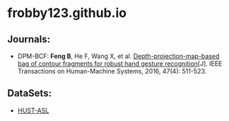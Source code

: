 # frobby123.github.io

## Journals:
* DPM-BCF: **Feng B**, He F, Wang X, et al. <a href="https://ieeexplore.ieee.org/document/7723831">Depth-projection-map-based bag of contour fragments for robust hand gesture recognition</a>[J]. IEEE Transactions on Human-Machine Systems, 2016, 47(4): 511-523.


## DataSets:
* <a href="https://frobby123.github.io/dpm-bcf/">HUST-ASL</a>
